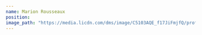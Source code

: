 ```yaml
---
name: Marion Rousseaux
position: 
image_path: "https://media.licdn.com/dms/image/C5103AQE_f17JiFmjfQ/profile-displayphoto-shrink_200_200/0?e=1524960000&v=alpha&t=z_tiYtEe-pWS7TXlSA9kM4vPaPzRfuS7knbg4ugdUsg"
---
```

